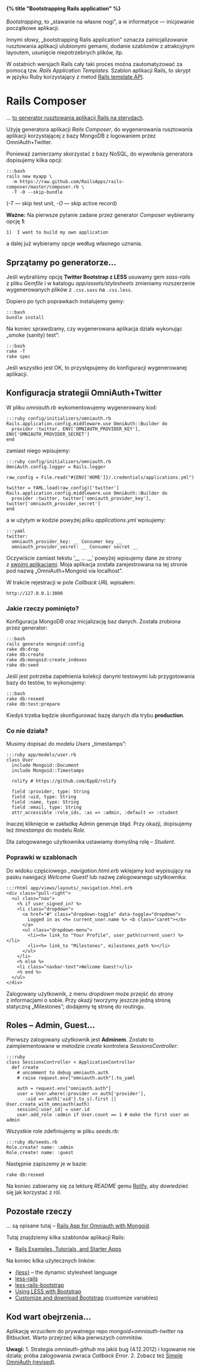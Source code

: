 #### {% title "Bootstrapping Rails application" %}

*Bootstrapping*, to „stawanie na własne nogi”,
a w informatyce — inicjowanie początkowe aplikacji.

Innymi słowy, „bootstrapping Rails application” oznacza
zainicjalizowanie rusztowania aplikacji ulubionymi gemami,
dodanie szablonów z atrakcyjnym layoutem,
usunięcie niepotrzebnych plików, itp.

W ostatnich wersjach Rails cały taki proces można
zautomatyzować za pomocą tzw. *Rails Application Templates*.
Szablon aplikacji Rails, to skrypt w języku Ruby korzystający z metod
[Rails template API](http://edgeguides.rubyonrails.org/rails_application_templates.html).


# Rails Composer

… [to generator rusztowania aplikacji Rails na sterydach](http://railsapps.github.com/rails-composer/).

Użyję generatora aplikacji *Rails Composer*, do wygenerowania rusztowania
aplikacji korzystającej z bazy MongoDB z logowaniem przez OmniAuth+Twitter.

Ponieważ zamierzamy skorzystać z bazy NoSQL, do wywołania generatora
dopisujemy kilka opcji:

    :::bash
    rails new myapp \
      -m https://raw.github.com/RailsApps/rails-composer/master/composer.rb \
      -T -O --skip-bundle

(*-T* — skip test unit, *-O* — skip active record)

**Ważne:** Na pierwsze pytanie zadane przez generator *Composer* wybieramy opcję **1**:

    1)  I want to build my own application

a dalej już wybieramy opcje według własnego uznania.


## Sprzątamy po generatorze…

Jeśli wybraliśmy opcję **Twitter Bootstrap z LESS**  usuwamy gem *sass-rails*
z pliku *Gemfile* i w katalogu *app/assets/stylesheets* zmieniamy rozszerzenie
wygenerowanych plików z `.css.sass` na `.css.less`.

Dopiero po tych poprawkach instalujemy gemy:

    :::bash
    bundle install

Na koniec sprawdzamy, czy wygenerowana aplikacja działa
wykonując „smoke (sanity) test”:

    :::bash
    rake -T
    rake spec

Jeśli wszystko jest OK, to przystępujemy do konfiguracji wygenerowanej aplikacji.


## Konfiguracja strategii OmniAuth+Twitter

W pliku *omniauth.rb* wykomentowujemy wygenerowany kod:

    :::ruby config/initializers/omniauth.rb
    Rails.application.config.middleware.use OmniAuth::Builder do
      provider :twitter, ENV['OMNIAUTH_PROVIDER_KEY'], ENV['OMNIAUTH_PROVIDER_SECRET']
    end

zamiast niego wpisujemy:

    :::ruby config/initializers/omniauth.rb
    OmniAuth.config.logger = Rails.logger

    raw_config = File.read("#{ENV['HOME']}/.credentials/applications.yml")

    twitter = YAML.load(raw_config)['twitter']
    Rails.application.config.middleware.use OmniAuth::Builder do
      provider :twitter, twitter['omniauth_provider_key'], twitter['omniauth_provider_secret']
    end

a w użytym w kodzie powyżej pliku *applications.yml* wpisujemy:

    :::yaml
    twitter:
      omniauth_provider_key: __ Consumer key __
      omniauth_provider_secret: __ Consumer secret __

Oczywiście zamiast tekstu ‘\_\_ ... \_\_’ powyżej wpisujemy dane
ze strony z [swoimi aplikacjami](https://dev.twitter.com/apps/).
Moja aplikacja została zarejestrowana na tej stronie
pod nazwą „OmniAuth+Mongoid via localhost”.

W trakcie rejestracji w pole *Callback URL* wpisałem:

    http://127.0.0.1:3000


### Jakie rzeczy pominięto?

Konfiguracja MongoDB oraz inicjalizację baz danych. Została zrobiona
przez generator:

    :::bash
    rails generate mongoid:config
    rake db:drop
    rake db:create
    rake db:mongoid:create_indexes
    rake db:seed

Jeśli jest potrzeba zapełnienia kolekcji danymi testowymi lub
przygotowania bazy do testów, to wykonujemy:

    :::bash
    rake db:reseed
    rake db:test:prepare

Kiedyś trzeba będzie skonfigurować bazę danych dla
trybu **production**.


### Co nie działa?

Musimy dopisać do modelu *Users* „timestamps”:

    :::ruby app/models/user.rb
    class User
      include Mongoid::Document
      include Mongoid::Timestamps

      rolify # https://github.com/EppO/rolify

      field :provider, type: String
      field :uid, type: String
      field :name, type: String
      field :email, type: String
      attr_accessible :role_ids, :as => :admin, :default => :student

Inaczej kliknięcie w zakładkę Admin generuje błąd.
Przy okazji, dopisujemy też *timestamps* do modelu *Role*.

Dla zalogowanego użytkownika ustawiamy domyślną rolę – *Student*.


### Poprawki w szablonach

Do widoku częściowego *_navigation.html.erb*
wklejamy kod wypisujący na pasku nawigacji
*Welcome Guest!* lub nazwę zalogowanego użytkownika:

    :::rhtml app/views/layouts/_navigation.html.erb
    <div class="pull-right">
      <ul class="nav">
        <% if user_signed_in? %>
        <li class="dropdown">
          <a href="#" class="dropdown-toggle" data-toggle="dropdown">
            Logged in as <%= current_user.name %> <b class="caret"></b>
          </a>
          <ul class="dropdown-menu">
            <li><%= link_to "Your Profile", user_path(current_user) %></li>
            <li><%= link_to "Milestones", milestones_path %></li>
          </ul>
        </li>
        <% else %>
        <li class="navbar-text">Welcome Guest!</li>
        <% end %>
      </ul>
    </div>

Zalogowany użytkownik, z menu *dropdown* może przejść do strony
z informacjami o sobie. Przy okazji tworzymy jeszcze jedną
stronę statyczną „Milestones”; dodajemy tę stronę do routingu.


## Roles – Admin, Guest…

Pierwszy zalogowany użytkownik jest **Adminem**. Zostało to
zaimplementowane w metodzie *create* kontrolera *SessionsController*:

    :::ruby
    class SessionsController < ApplicationController
      def create
        # uncomment to debug omniauth.auth
        # raise request.env["omniauth.auth"].to_yaml

        auth = request.env["omniauth.auth"]
        user = User.where(:provider => auth['provider'],
           :uid => auth['uid'].to_s).first || User.create_with_omniauth(auth)
        session[:user_id] = user.id
        user.add_role :admin if User.count == 1 # make the first user an admin

Wszystkie role zdefiniujemy w pliku *seeds.rb*:

    :::ruby db/seeds.rb
    Role.create! name: :admin
    Role.create! name: :guest

Następnie zapiszemy je w bazie:

    rake db:reseed

Na koniec zabieramy się za lekturę *README* gemu [Rolify](https://github.com/EppO/rolify),
aby dowiedzieć się jak korzystać z ról.


## Pozostałe rzeczy

… są opisane tutaj – [Rails App for Omniauth with Mongoid](http://railsapps.github.com/tutorial-rails-mongoid-omniauth.html).

Tutaj znajdziemy kilka szablonów aplikacji Rails:

* [Rails Examples, Tutorials, and Starter Apps](http://railsapps.github.com/rails-examples-tutorials.html)

Na koniec kilka użytecznych linków:

* [{less}](http://lesscss.org/) – the dynamic stylesheet language
* [less-rails](https://github.com/metaskills/less-rails)
* [less-rails-bootstrap](https://github.com/metaskills/less-rails-bootstrap)
* [Using LESS with Bootstrap](http://twitter.github.com/bootstrap/less.html)
* [Customize and download Bootstrap](http://twitter.github.com/bootstrap/customize.html)
  (customize variables)


## Kod wart obejrzenia…

Aplikację wrzuciłem do prywatnego repo *mongoid+omniauth-twitter* na
Bitbucket. Warto przejrzeć kilka pierwszych commitów.

**Uwagi:**
1\. Strategia *omniauth-github* ma jakiś bug (4.12.2012)
i logowanie nie działa; próba zalogowania zwraca *Callback Error*.
2\. Zobacz też [Simple OmniAuth (revised)](http://railscasts.com/episodes/241-simple-omniauth-revised?view=asciicast).
